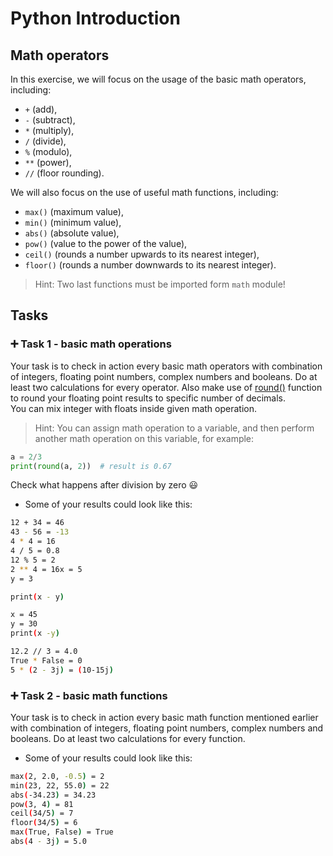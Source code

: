 # Python Introduction

## Math operators

In this exercise, we will focus on the usage of the basic math operators, including:  
 - `+` (add), 
 - `-` (subtract), 
 - `*` (multiply),
 - `/` (divide), 
 - `%` (modulo), 
 - `**` (power), 
 - `//` (floor rounding).  

We will also focus on the use of useful math functions, including: 

- `max()` (maximum value),
- `min()` (minimum value),
- `abs()` (absolute value),
- `pow()` (value to the power of the value),
- `ceil()` (rounds a number upwards to its nearest integer),
- `floor()` (rounds a number downwards to its nearest integer).  
> Hint: Two last functions must be imported form `math` module!

## 

## Tasks

### 

### :heavy_plus_sign: Task 1 - basic math operations

Your task is to check in action every basic math operators with combination of integers, floating point numbers, complex numbers and booleans. Do at least two calculations for every operator. 
Also make use of [round()](https://www.w3schools.com/python/ref_func_round.asp) function to round your floating point results to specific number of decimals.  
You can mix integer with floats inside given math operation.  
> Hint: You can assign math operation to a variable, and then perform another math operation on this variable, for example:  
```python
a = 2/3
print(round(a, 2))  # result is 0.67
```
Check what happens after division by zero :smiley:

- Some of your results could look like this:

```bash
12 + 34 = 46
43 - 56 = -13
4 * 4 = 16
4 / 5 = 0.8
12 % 5 = 2
2 ** 4 = 16x = 5
y = 3

print(x - y)

x = 45
y = 30
print(x -y)

12.2 // 3 = 4.0
True * False = 0
5 * (2 - 3j) = (10-15j)
```

### 

### :heavy_plus_sign: Task 2 - basic math functions

Your task is to check in action every basic math function mentioned earlier with combination of integers, floating point numbers, complex numbers and booleans. Do at least two calculations for every function. 

- Some of your results could look like this:

```bash
max(2, 2.0, -0.5) = 2
min(23, 22, 55.0) = 22
abs(-34.23) = 34.23
pow(3, 4) = 81
ceil(34/5) = 7
floor(34/5) = 6
max(True, False) = True
abs(4 - 3j) = 5.0
```

### 